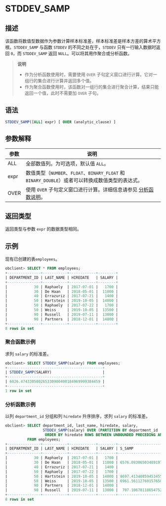 # STDDEV_SAMP

## 描述

该函数将数值型数据作为参数计算样本标准差，样本标准差是样本方差的算术平方根。`STDDEV_SAMP` 与函数 `STDDEV` 的不同之处在于，`STDDEV` 只有一行输入数据时返回 `0`，而 `STDDEV_SAMP` 返回 `NULL`。可以将其用作聚合或分析函数。

>**说明**
>
>* 作为分析函数使用时，需要使用 `OVER` 子句定义窗口进行计算。它对一组行的集合进行计算并返回多个值。
>* 作为聚合函数使用时，该函数对一组行的集合进行聚合计算，结果只能返回一个值，此时不需要加 `OVER` 子句。

## 语法

```sql
STDDEV_SAMP([ALL] expr) [ OVER (analytic_clause) ]
```

## 参数解释

|  参数  |                                           说明                                            |
|------|-----------------------------------------------------------------------------------------|
| ALL  | 全部数值列。为可选项，默认值 `ALL`。                                                                   |
| expr | 数值类型（`NUMBER`、`FLOAT`、`BINARY_FLOAT` 和 `BINARY_DOUBLE`）或者可以转换成数值类型的表达式。                 |
| OVER | 使用 `OVER` 子句定义窗口进行计算。详细信息请参见 [分析函数说明](../4.analysis-functions-of-oracle-mode/1.window-function-description-of-oracle-mode.md)。 |

## 返回类型

返回类型与参数 `expr` 的数据类型相同。

## 示例

现有已创建的表`employees`。

```sql
obclient> SELECT * FROM employees;
+---------------+-----------+------------+--------+
| DEPARTMENT_ID | LAST_NAME | HIREDATE   | SALARY |
+---------------+-----------+------------+--------+
|            30 | Raphaely  | 2017-07-01 |   1700 |
|            30 | De Haan   | 2018-05-01 |  11000 |
|            40 | Errazuriz | 2017-07-21 |   1400 |
|            50 | Hartstein | 2019-10-05 |  14000 |
|            50 | Raphaely  | 2017-07-22 |   1700 |
|            50 | Weiss     | 2019-10-05 |  13500 |
|            90 | Russell   | 2019-07-11 |  13000 |
|            90 | Partners  | 2018-12-01 |  14000 |
+---------------+-----------+------------+--------+
8 rows in set
```

### 聚合函数示例

求列 `salary` 的标准差。

```sql
obclient> SELECT STDDEV_SAMP(salary) FROM employees;
+-------------------------------------------+
| STDDEV_SAMP(SALARY)                       |
+-------------------------------------------+
| 6026.474330580265330900400184969999384459 |
+-------------------------------------------+
1 row in set
```

### 分析函数示例

以列 `department_id` 分组和列 `hiredate` 升序排序，求列 `salary` 的标准差。

```sql
obclient> SELECT department_id, last_name, hiredate, salary,
                 STDDEV_SAMP(salary) OVER (PARTITION BY department_id
                  ORDER BY hiredate ROWS BETWEEN UNBOUNDED PRECEDING AND CURRENT ROW) AS s_samp
          FROM employees;
+---------------+-----------+------------+--------+-------------------------------------------+
| DEPARTMENT_ID | LAST_NAME | HIREDATE   | SALARY | S_SAMP                                    |
+---------------+-----------+------------+--------+-------------------------------------------+
|            30 | Raphaely  | 2017-07-01 |   1700 |                                      NULL |
|            30 | De Haan   | 2018-05-01 |  11000 | 6576.093065034891976927852567575096065349 |
|            40 | Errazuriz | 2017-07-21 |   1400 |                                      NULL |
|            50 | Raphaely  | 2017-07-22 |   1700 |                                      NULL |
|            50 | Hartstein | 2019-10-05 |  14000 | 8697.413408594534550130385653889643183203 |
|            50 | Weiss     | 2019-10-05 |  13500 | 6961.561127601576503543602300090640831831 |
|            90 | Partners  | 2018-12-01 |  14000 |                                      NULL |
|            90 | Russell   | 2019-07-11 |  13000 |  707.106781186547524400844362104849039285 |
+---------------+-----------+------------+--------+-------------------------------------------+
8 rows in set
```
